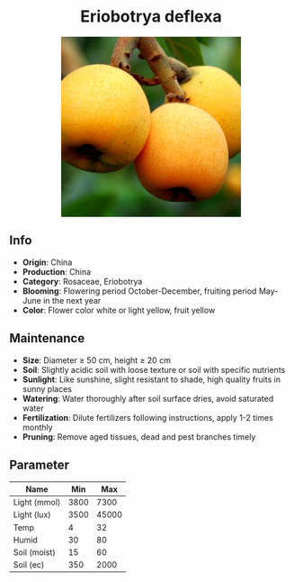 <h1 align='center'>Eriobotrya deflexa</h1>
<p align="center">
    <img 
        align='center'
        width='320'
        src="../images/eriobotrya deflexa.png" 
        alt='Eriobotrya deflexa' />
</p>

## Info

 - **Origin**: China
 - **Production**: China
 - **Category**: Rosaceae, Eriobotrya
 - **Blooming**: Flowering period October-December, fruiting period May-June in the next year
 - **Color**: Flower color white or light yellow, fruit yellow

## Maintenance

 - **Size**: Diameter ≥ 50 cm, height ≥ 20 cm
 - **Soil**: Slightly acidic soil with loose texture or soil with specific nutrients
 - **Sunlight**: Like sunshine, slight resistant to shade, high quality fruits in sunny places
 - **Watering**: Water thoroughly after soil surface dries, avoid saturated water
 - **Fertilization**: Dilute fertilizers following instructions, apply 1-2 times monthly
 - **Pruning**: Remove aged tissues, dead and pest branches timely

## Parameter

| Name         | Min  | Max   |
|--------------|------|-------|
| Light (mmol) | 3800 | 7300  |
| Light (lux)  | 3500 | 45000 |
| Temp         | 4    | 32    |
| Humid        | 30   | 80    |
| Soil (moist) | 15   | 60    |
| Soil (ec)    | 350  | 2000  |